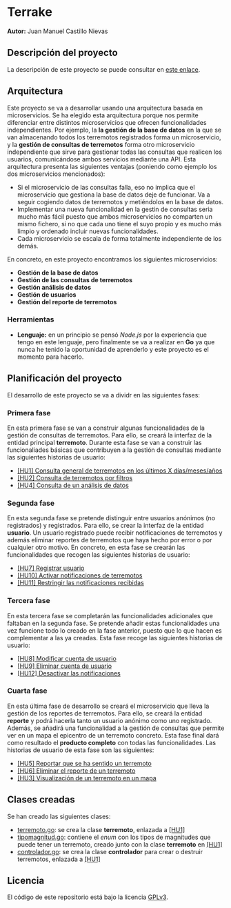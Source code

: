 # Terrake

**Autor:** Juan Manuel Castillo Nievas

## Descripción del proyecto

La descripción de este proyecto se puede consultar en [este enlace](https://github.com/Jumacasni/Terrake/blob/main/docs/descripcion_proyecto.md).

## Arquitectura

Este proyecto se va a desarrollar usando una arquitectura basada en microservicios. Se ha elegido esta arquitectura porque nos permite diferenciar entre distintos microservicios que ofrecen funcionalidades independientes. Por ejemplo, la **la gestión de la base de datos** en la que se van almacenando todos los terremotos registrados forma un microservicio, y la **gestión de consultas de terremotos** forma otro microservicio independiente que sirve para gestionar todas las consultas que realicen los usuarios, comunicándose ambos servicios mediante una API. Esta arquitectura presenta las siguientes ventajas (poniendo como ejemplo los dos microservicios mencionados):
* Si el microservicio de las consultas falla, eso no implica que el microservicio que gestiona la base de datos deje de funcionar. Va a seguir cogiendo datos de terremotos y metiéndolos en la base de datos.
* Implementar una nueva funcionalidad en la gestin de consultas seria mucho más fácil puesto que ambos microservicios no comparten un mismo fichero, si no que cada uno tiene el suyo propio y es mucho más limpio y ordenado incluir nuevas funcionalidades.
* Cada microservicio se escala de forma totalmente independiente de los demás.

En concreto, en este proyecto encontramos los siguientes microservicios:
* **Gestión de la base de datos**
* **Gestión de las consultas de terremotos**
* **Gestión análisis de datos**
* **Gestión de usuarios**
* **Gestión del reporte de terremotos**

### Herramientas

* **Lenguaje:** en un principio se pensó *Node.js* por la experiencia que tengo en este lenguaje, pero finalmente se va a realizar en **Go** ya que nunca he tenido la oportunidad de aprenderlo y este proyecto es el momento para hacerlo.

## Planificación del proyecto

El desarrollo de este proyecto se va a dividr en las siguientes fases:

### Primera fase

En esta primera fase se van a construir algunas funcionalidades de la gestión de consultas de terremotos. Para ello, se creará la interfaz de la entidad principal **terremoto**. Durante esta fase se van a construir las funcionaliades básicas que contribuyen a la gestión de consultas mediante las siguientes historias de usuario:

* [[HU1] Consulta general de terremotos en los últimos X días/meses/años](https://github.com/Jumacasni/Terrake/issues/29)
* [[HU2] Consulta de terremotos por filtros](https://github.com/Jumacasni/Terrake/issues/30)
* [[HU4] Consulta de un análisis de datos](https://github.com/Jumacasni/Terrake/issues/32)

### Segunda fase

En esta segunda fase se pretende distinguir entre usuarios anónimos (no registrados) y registrados. Para ello, se crear la interfaz de la entidad **usuario**. Un usuario registrado puede recibir notificaciones de terremotos y además eliminar reportes de terremotos que haya hecho por error o por cualquier otro motivo. En concreto, en esta fase se crearán las funcionalidades que recogen las siguientes historias de usuario:

* [[HU7] Registrar usuario](https://github.com/Jumacasni/Terrake/issues/35)
* [[HU10] Activar notificaciones de terremotos](https://github.com/Jumacasni/Terrake/issues/38)
* [[HU11] Restringir las notificaciones recibidas](https://github.com/Jumacasni/Terrake/issues/39)

### Tercera fase

En esta tercera fase se completarán las funcionalidades adicionales que faltaban en la segunda fase. Se pretende añadir estas funcionalidades una vez funcione todo lo creado en la fase anterior, puesto que lo que hacen es complementar a las ya creadas. Esta fase recoge las siguientes historias de usuario:

* [[HU8] Modificar cuenta de usuario](https://github.com/Jumacasni/Terrake/issues/36)
* [[HU9] Eliminar cuenta de usuario](https://github.com/Jumacasni/Terrake/issues/37)
* [[HU12] Desactivar las notificaciones](https://github.com/Jumacasni/Terrake/issues/40)

### Cuarta fase

En esta última fase de desarrollo se creará el microservicio que lleva la gestión de los reportes de terremotos. Para ello, se creará la entidad **reporte** y podrá hacerla tanto un usuario anónimo como uno registrado. Además, se añadirá una funcionalidad a la gestión de consultas que permite ver en un mapa el epicentro de un terremoto concreto. Esta fase final dará como resultado el **producto completo** con todas las funcionalidades. Las historias de usuario de esta fase son las siguientes:

* [[HU5] Reportar que se ha sentido un terremoto](https://github.com/Jumacasni/Terrake/issues/33)
* [[HU6] Eliminar el reporte de un terremoto](https://github.com/Jumacasni/Terrake/issues/34)
* [[HU3] Visualización de un terremoto en un mapa](https://github.com/Jumacasni/Terrake/issues/31)

## Clases creadas

Se han creado las siguientes clases:
- [terremoto.go](https://github.com/Jumacasni/Terrake/blob/main/src/terremoto/terremoto.go): se crea la clase **terremoto**, enlazada a [[HU1]](https://github.com/Jumacasni/Terrake/issues/29)
- [tipomagnitud.go](https://github.com/Jumacasni/Terrake/blob/main/src/terremoto/tipomagnitud/tipomagnitud.go): contiene el *enum* con los tipos de magnitudes que puede tener un terremoto, creado junto con la clase **terremoto** en [[HU1]](https://github.com/Jumacasni/Terrake/issues/29)
- [controlador.go](https://github.com/Jumacasni/Terrake/blob/main/src/controlador.go): se crea la clase **controlador** para crear o destruir terremotos, enlazada a [[HU1]](https://github.com/Jumacasni/Terrake/issues/29)

## Licencia

El código de este repositorio está bajo la licencia [GPLv3](./LICENSE).
